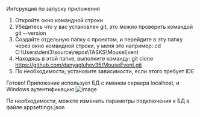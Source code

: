 Интсрукция по запуску приложения

1) Откройте окно командной строки
2) Убедитесь что у вас установлен git, это можно проверить командой git --version
3) Создайте отдельную папку с проектом, и перейдите в эту папку через окно командной строки, у меня это например: cd C:\Users\deni3\source\repos\TASKS\MouseEvent
4) Находясь в этой папке, выполните команду: git clone https://github.com/danyagluhov35/MouseEvent.git
5) По необходимости, установите зависимости, если этого требует IDE

Готово! Приложение использует БД с именем сервера localhost, и Windows аутентификацию
![image](https://github.com/user-attachments/assets/9e2e19a4-773e-44aa-a937-7df0ac931ebd)

По необходимости, можете изменить параметры подключения к БД в файле appsettings.json
